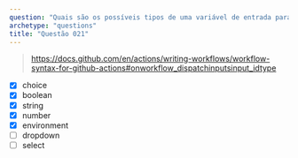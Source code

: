 ```yaml
---
question: "Quais são os possíveis tipos de uma variável de entrada para um workflow acionado manualmente? (Selecione cinco.)"
archetype: "questions"
title: "Questão 021"
---
```


> https://docs.github.com/en/actions/writing-workflows/workflow-syntax-for-github-actions#onworkflow_dispatchinputsinput_idtype
- [x] choice
- [x] boolean
- [x] string
- [x] number
- [x] environment
- [ ] dropdown
- [ ] select
